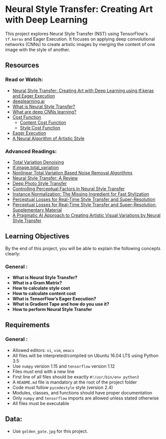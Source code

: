 # Neural Style Transfer: Creating Art with Deep Learning

This project explores Neural Style Transfer (NST) using TensorFlow's `tf.keras` and Eager Execution. It focuses on applying deep convolutional networks (CNNs) to create artistic images by merging the content of one image with the style of another.

## Resources

### Read or Watch:
- [Neural Style Transfer: Creating Art with Deep Learning using tf.keras and Eager Execution](https://medium.com/tensorflow/neural-style-transfer-creating-art-with-deep-learning-using-tf-keras-and-eager-execution-7d541ac31398) 
- [deeplearning.ai](https://www.deeplearning.ai)
- [What is Neural Style Transfer?](https://www.youtube.com/watch?v=R39tWYYKNcI&list=PLkDaE6sCZn6Gl29AoE31iwdVwSG-KnDzF&index=38)
- [What are deep CNNs learning?](https://www.youtube.com/watch?v=ChoV5h7tw5A&list=PLkDaE6sCZn6Gl29AoE31iwdVwSG-KnDzF&index=39)
- [Cost Function](https://www.youtube.com/watch?v=xY-DMAJpIP4&list=PLkDaE6sCZn6Gl29AoE31iwdVwSG-KnDzF&index=39)  
  - [Content Cost Function](https://www.youtube.com/watch?v=b1I5X3UfEYI&list=PLkDaE6sCZn6Gl29AoE31iwdVwSG-KnDzF&index=40)  
  - [Style Cost Function](https://www.youtube.com/watch?v=QgkLfjfGul8&list=PLkDaE6sCZn6Gl29AoE31iwdVwSG-KnDzF&index=42)
- [Eager Execution](https://www.tensorflow.org/guide/basics)
- [A Neural Algorithm of Artistic Style](https://arxiv.org/pdf/1508.06576)

### Advanced Readings:
- [Total Variation Denoising](https://en.wikipedia.org/wiki/Total_variation_denoising)
- [tf.image.total_variation](https://www.tensorflow.org/api_docs/python/tf/image/total_variation)
- [Nonlinear Total Variation Based Noise Removal Algorithms](https://citeseerx.ist.psu.edu/viewdoc/download?doi=10.1.1.117.1675&rep=rep1&type=pdf)
- [Neural Style Transfer: A Review](https://arxiv.org/pdf/1705.04058)
- [Deep Photo Style Transfer](https://arxiv.org/abs/1703.07511)
- [Controlling Perceptual Factors in Neural Style Transfer](https://arxiv.org/abs/1611.07865)
- [Instance Normalization: The Missing Ingredient for Fast Stylization](https://arxiv.org/abs/1607.08022)
- [Perceptual Losses for Real-Time Style Transfer and Super-Resolution](https://arxiv.org/abs/1603.08155)
- [Perceptual Losses for Real-Time Style Transfer and Super-Resolution: Supplementary Material](https://arxiv.org/abs/1603.08155)
- [A Pragmatic AI Approach to Creating Artistic Visual Variations by Neural Style Transfer](https://arxiv.org/abs/1705.04058)

## Learning Objectives
By the end of this project, you will be able to explain the following concepts clearly:

### General :
- **What is Neural Style Transfer?**
- **What is a Gram Matrix?**
- **How to calculate style cost**
- **How to calculate content cost**
- **What is TensorFlow’s Eager Execution?**
- **What is Gradient Tape and how do you use it?**
- **How to perform Neural Style Transfer**

## Requirements

### General :
- Allowed editors: `vi`, `vim`, `emacs`
- All files will be interpreted/compiled on Ubuntu 16.04 LTS using Python 3.5
- Use `numpy` version 1.15 and `tensorflow` version 1.12
- Files must end with a new line
- First line of all files should be exactly `#!/usr/bin/env python3`
- A `README.md` file is mandatory at the root of the project folder
- Code must follow `pycodestyle` style (version 2.4)
- Modules, classes, and functions should have proper documentation
- Only `numpy` and `tensorflow` imports are allowed unless stated otherwise
- All files must be executable

## Data:
- Use `golden_gate.jpg` for this project.
